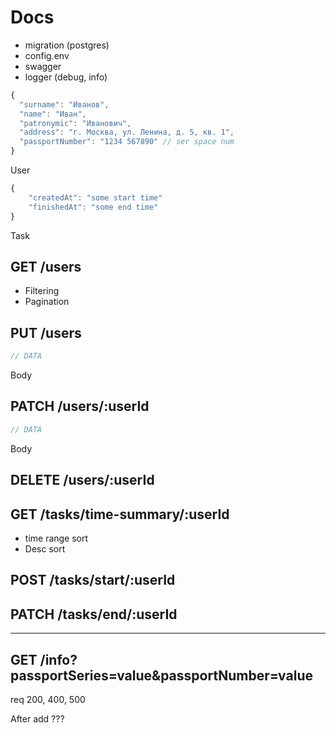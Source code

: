 # Docs

- migration (postgres)
- config.env
- swagger
- logger (debug, info)

```js
{
  "surname": "Иванов",
  "name": "Иван",
  "patronymic": "Иванович",
  "address": "г. Москва, ул. Ленина, д. 5, кв. 1",
  "passportNumber": "1234 567890" // ser space num
}
```
User

```js
{
    "createdAt": "some start time"
    "finishedAt": "some end time"
}
```
Task

## GET /users

- Filtering
- Pagination

## PUT /users

```js
// DATA
```
Body

## PATCH /users/:userId

```js
// DATA
```
Body

## DELETE /users/:userId

## GET /tasks/time-summary/:userId

- time range sort
- Desc sort

## POST /tasks/start/:userId

## PATCH /tasks/end/:userId

---
## GET /info?passportSeries=value&passportNumber=value

req 200, 400, 500

After add ???
